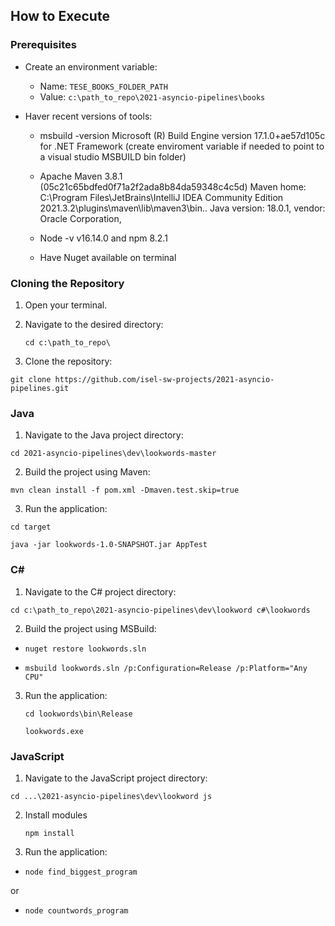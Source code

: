 ## How to Execute

### Prerequisites

- Create an environment variable:
  - Name: `TESE_BOOKS_FOLDER_PATH`
  - Value: `c:\path_to_repo\2021-asyncio-pipelines\books`
 
-  Haver recent versions of tools:
     - msbuild -version Microsoft (R) Build Engine version 17.1.0+ae57d105c for .NET Framework (create enviroment variable if needed to point to a visual studio MSBUILD bin folder)

     - Apache Maven 3.8.1 (05c21c65bdfed0f71a2f2ada8b84da59348c4c5d)
      Maven home: C:\Program Files\JetBrains\IntelliJ IDEA Community Edition 2021.3.2\plugins\maven\lib\maven3\bin\..
      Java version: 18.0.1, vendor: Oracle Corporation,

      - Node -v v16.14.0 and npm 8.2.1
 
      - Have Nuget available on terminal
        
   
### Cloning the Repository

1. Open your terminal.
2. Navigate to the desired directory:

   `cd c:\path_to_repo\`

 4. Clone the repository:

   `git clone https://github.com/isel-sw-projects/2021-asyncio-pipelines.git`


### Java

1. Navigate to the Java project directory:

`cd 2021-asyncio-pipelines\dev\lookwords-master`

2. Build the project using Maven:

  `mvn clean install -f pom.xml -Dmaven.test.skip=true`

3. Run the application:

 `cd target`
 
 `java -jar lookwords-1.0-SNAPSHOT.jar AppTest`


### C#

1. Navigate to the C# project directory:

 `cd c:\path_to_repo\2021-asyncio-pipelines\dev\lookword c#\lookwords`

2. Build the project using MSBuild:

 -  `nuget restore lookwords.sln`
  
 - `msbuild lookwords.sln /p:Configuration=Release /p:Platform="Any CPU"`

3. Run the application:

   `cd lookwords\bin\Release`
   
   `lookwords.exe`


### JavaScript

1. Navigate to the JavaScript project directory:

  `cd ...\2021-asyncio-pipelines\dev\lookword js`

2. Install modules
  
   `npm install`

5. Run the application:

  - `node find_biggest_program`

  or

  - `node countwords_program`


